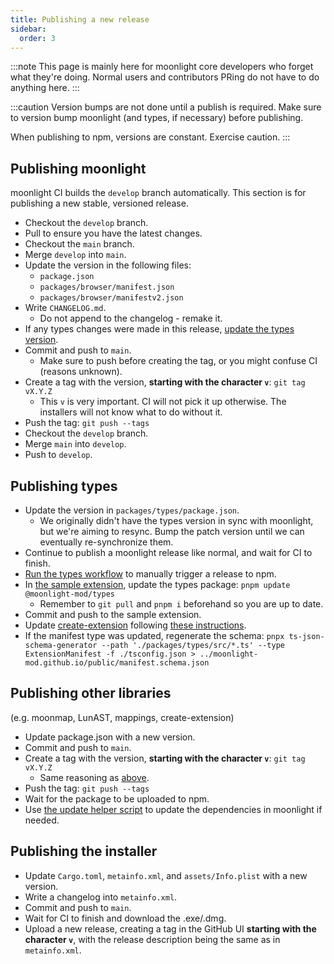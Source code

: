 ```yaml
---
title: Publishing a new release
sidebar:
  order: 3
---
```


:::note
This page is mainly here for moonlight core developers who forget what they're doing. Normal users and contributors PRing do not have to do anything here.
:::

:::caution
Version bumps are not done until a publish is required. Make sure to version bump moonlight (and types, if necessary) before publishing.

When publishing to npm, versions are constant. Exercise caution.
:::

## Publishing moonlight

moonlight CI builds the `develop` branch automatically. This section is for publishing a new stable, versioned release.

- Checkout the `develop` branch.
- Pull to ensure you have the latest changes.
- Checkout the `main` branch.
- Merge `develop` into `main`.
- Update the version in the following files:
  - `package.json`
  - `packages/browser/manifest.json`
  - `packages/browser/manifestv2.json`
- Write `CHANGELOG.md`.
  - Do not append to the changelog - remake it.
- If any types changes were made in this release, [update the types version](#publishing-types).
- Commit and push to `main`.
  - Make sure to push before creating the tag, or you might confuse CI (reasons unknown).
- Create a tag with the version, **starting with the character `v`**: `git tag vX.Y.Z`
  - This `v` is very important. CI will not pick it up otherwise. The installers will not know what to do without it.
- Push the tag: `git push --tags`
- Checkout the `develop` branch.
- Merge `main` into `develop`.
- Push to `develop`.

## Publishing types

- Update the version in `packages/types/package.json`.
  - We originally didn't have the types version in sync with moonlight, but we're aiming to resync. Bump the patch version until we can eventually re-synchronize them.
- Continue to publish a moonlight release like normal, and wait for CI to finish.
- [Run the types workflow](https://github.com/moonlight-mod/moonlight/actions/workflows/types.yml) to manually trigger a release to npm.
- In [the sample extension](https://github.com/moonlight-mod/sample-extension), update the types package: `pnpm update @moonlight-mod/types`
  - Remember to `git pull` and `pnpm i` beforehand so you are up to date.
- Commit and push to the sample extension.
- Update [create-extension](https://github.com/moonlight-mod/create-extension) following [these instructions](#publishing-other-libraries).
- If the manifest type was updated, regenerate the schema: `pnpx ts-json-schema-generator --path './packages/types/src/*.ts' --type ExtensionManifest -f ./tsconfig.json > ../moonlight-mod.github.io/public/manifest.schema.json`

## Publishing other libraries

(e.g. moonmap, LunAST, mappings, create-extension)

- Update package.json with a new version.
- Commit and push to `main`.
- Create a tag with the version, **starting with the character `v`**: `git tag vX.Y.Z`
  - Same reasoning as [above](#publishing-moonlight).
- Push the tag: `git push --tags`
- Wait for the package to be uploaded to npm.
- Use [the update helper script](/dev/helper-scripts) to update the dependencies in moonlight if needed.

## Publishing the installer

- Update `Cargo.toml`, `metainfo.xml`, and `assets/Info.plist` with a new version.
- Write a changelog into `metainfo.xml`.
- Commit and push to `main`.
- Wait for CI to finish and download the .exe/.dmg.
- Upload a new release, creating a tag in the GitHub UI **starting with the character `v`**, with the release description being the same as in `metainfo.xml`.
